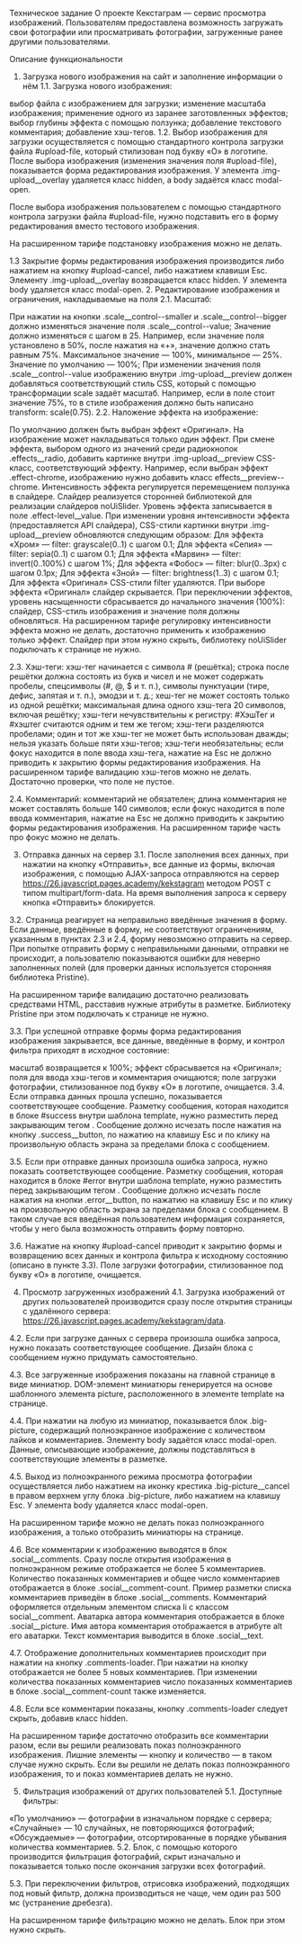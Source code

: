 Техническое задание
О проекте
Кекстаграм — сервис просмотра изображений. Пользователям предоставлена возможность загружать свои фотографии или просматривать фотографии, загруженные ранее другими пользователями.

Описание функциональности
1. Загрузка нового изображения на сайт и заполнение информации о нём
1.1. Загрузка нового изображения:

выбор файла с изображением для загрузки;
изменение масштаба изображения;
применение одного из заранее заготовленных эффектов;
выбор глубины эффекта с помощью ползунка;
добавление текстового комментария;
добавление хэш-тегов.
1.2. Выбор изображения для загрузки осуществляется с помощью стандартного контрола загрузки файла #upload-file, который стилизован под букву «О» в логотипе. После выбора изображения (изменения значения поля #upload-file), показывается форма редактирования изображения. У элемента .img-upload__overlay удаляется класс hidden, а body задаётся класс modal-open.

После выбора изображения пользователем с помощью стандартного контрола загрузки файла #upload-file, нужно подставить его в форму редактирования вместо тестового изображения.

На расширенном тарифе подстановку изображения можно не делать.

1.3 Закрытие формы редактирования изображения производится либо нажатием на кнопку #upload-cancel, либо нажатием клавиши Esc. Элементу .img-upload__overlay возвращается класс hidden. У элемента body удаляется класс modal-open.
2. Редактирование изображения и ограничения, накладываемые на поля
2.1. Масштаб:

При нажатии на кнопки .scale__control--smaller и .scale__control--bigger должно изменяться значение поля .scale__control--value;
Значение должно изменяться с шагом в 25. Например, если значение поля установлено в 50%, после нажатия на «+», значение должно стать равным 75%. Максимальное значение — 100%, минимальное — 25%. Значение по умолчанию — 100%;
При изменении значения поля .scale__control--value изображению внутри .img-upload__preview должен добавляться соответствующий стиль CSS, который с помощью трансформации scale задаёт масштаб. Например, если в поле стоит значение 75%, то в стиле изображения должно быть написано transform: scale(0.75).
2.2. Наложение эффекта на изображение:

По умолчанию должен быть выбран эффект «Оригинал».
На изображение может накладываться только один эффект.
При смене эффекта, выбором одного из значений среди радиокнопок .effects__radio, добавить картинке внутри .img-upload__preview CSS-класс, соответствующий эффекту. Например, если выбран эффект .effect-chrome, изображению нужно добавить класс effects__preview--chrome.
Интенсивность эффекта регулируется перемещением ползунка в слайдере. Слайдер реализуется сторонней библиотекой для реализации слайдеров noUiSlider. Уровень эффекта записывается в поле .effect-level__value. При изменении уровня интенсивности эффекта (предоставляется API слайдера), CSS-стили картинки внутри .img-upload__preview обновляются следующим образом:
Для эффекта «Хром» — filter: grayscale(0..1) с шагом 0.1;
Для эффекта «Сепия» — filter: sepia(0..1) с шагом 0.1;
Для эффекта «Марвин» — filter: invert(0..100%) с шагом 1%;
Для эффекта «Фобос» — filter: blur(0..3px) с шагом 0.1px;
Для эффекта «Зной» — filter: brightness(1..3) с шагом 0.1;
Для эффекта «Оригинал» CSS-стили filter удаляются.
При выборе эффекта «Оригинал» слайдер скрывается.
При переключении эффектов, уровень насыщенности сбрасывается до начального значения (100%): слайдер, CSS-стиль изображения и значение поля должны обновляться.
На расширенном тарифе регулировку интенсивности эффекта можно не делать, достаточно применить к изображению только эффект. Слайдер при этом нужно скрыть, библиотеку noUiSlider подключать к странице не нужно.

2.3. Хэш-теги:
хэш-тег начинается с символа # (решётка);
строка после решётки должна состоять из букв и чисел и не может содержать пробелы, спецсимволы (#, @, $ и т. п.), символы пунктуации (тире, дефис, запятая и т. п.), эмодзи и т. д.;
хеш-тег не может состоять только из одной решётки;
максимальная длина одного хэш-тега 20 символов, включая решётку;
хэш-теги нечувствительны к регистру: #ХэшТег и #хэштег считаются одним и тем же тегом;
хэш-теги разделяются пробелами;
один и тот же хэш-тег не может быть использован дважды;
нельзя указать больше пяти хэш-тегов;
хэш-теги необязательны;
если фокус находится в поле ввода хэш-тега, нажатие на Esc не должно приводить к закрытию формы редактирования изображения.
На расширенном тарифе валидацию хэш-тегов можно не делать. Достаточно проверки, что поле не пустое.

2.4. Комментарий:
комментарий не обязателен;
длина комментария не может составлять больше 140 символов;
если фокус находится в поле ввода комментария, нажатие на Esc не должно приводить к закрытию формы редактирования изображения.
На расширенном тарифе часть про фокус можно не делать.

3. Отправка данных на сервер
3.1. После заполнения всех данных, при нажатии на кнопку «Отправить», все данные из формы, включая изображения, с помощью AJAX-запроса отправляются на сервер https://26.javascript.pages.academy/kekstagram методом POST с типом multipart/form-data. На время выполнения запроса к серверу кнопка «Отправить» блокируется.

3.2. Страница реагирует на неправильно введённые значения в форму. Если данные, введённые в форму, не соответствуют ограничениям, указанным в пунктах 2.3 и 2.4, форму невозможно отправить на сервер. При попытке отправить форму с неправильными данными, отправки не происходит, а пользователю показываются ошибки для неверно заполненных полей (для проверки данных используется сторонняя библиотека Pristine).

На расширенном тарифе валидацию достаточно реализовать средствами HTML, расставив нужные атрибуты в разметке. Библиотеку Pristine при этом подключать к странице не нужно.

3.3. При успешной отправке формы форма редактирования изображения закрывается, все данные, введённые в форму, и контрол фильтра приходят в исходное состояние:

масштаб возвращается к 100%;
эффект сбрасывается на «Оригинал»;
поля для ввода хэш-тегов и комментария очищаются;
поле загрузки фотографии, стилизованное под букву «О» в логотипе, очищается.
3.4. Если отправка данных прошла успешно, показывается соответствующее сообщение. Разметку сообщения, которая находится в блоке #success внутри шаблона template, нужно разместить перед закрывающим тегом </body>. Сообщение должно исчезать после нажатия на кнопку .success__button, по нажатию на клавишу Esc и по клику на произвольную область экрана за пределами блока с сообщением.

3.5. Если при отправке данных произошла ошибка запроса, нужно показать соответствующее сообщение. Разметку сообщения, которая находится в блоке #error внутри шаблона template, нужно разместить перед закрывающим тегом </body>. Сообщение должно исчезать после нажатия на кнопки .error__button, по нажатию на клавишу Esc и по клику на произвольную область экрана за пределами блока с сообщением. В таком случае вся введённая пользователем информация сохраняется, чтобы у него была возможность отправить форму повторно.

3.6. Нажатие на кнопку #upload-cancel приводит к закрытию формы и возвращению всех данных и контрола фильтра к исходному состоянию (описано в пункте 3.3). Поле загрузки фотографии, стилизованное под букву «О» в логотипе, очищается.

4. Просмотр загруженных изображений
4.1. Загрузка изображений от других пользователей производится сразу после открытия страницы с удалённого сервера: https://26.javascript.pages.academy/kekstagram/data.

4.2. Если при загрузке данных с сервера произошла ошибка запроса, нужно показать соответствующее сообщение. Дизайн блока с сообщением нужно придумать самостоятельно.

4.3. Все загруженные изображения показаны на главной странице в виде миниатюр. DOM-элемент миниатюры генерируется на основе шаблонного элемента picture, расположенного в элементе template на странице.

4.4. При нажатии на любую из миниатюр, показывается блок .big-picture, содержащий полноэкранное изображение с количеством лайков и комментариев. Элементу body задаётся класс modal-open. Данные, описывающие изображение, должны подставляться в соответствующие элементы в разметке.

4.5. Выход из полноэкранного режима просмотра фотографии осуществляется либо нажатием на иконку крестика .big-picture__cancel в правом верхнем углу блока .big-picture, либо нажатием на клавишу Esc. У элемента body удаляется класс modal-open.

На расширенном тарифе можно не делать показ полноэкранного изображения, а только отобразить миниатюры на странице.

4.6. Все комментарии к изображению выводятся в блок .social__comments. Сразу после открытия изображения в полноэкранном режиме отображается не более 5 комментариев. Количество показанных комментариев и общее число комментариев отображается в блоке .social__comment-count. Пример разметки списка комментариев приведён в блоке .social__comments. Комментарий оформляется отдельным элементом списка li с классом social__comment. Аватарка автора комментария отображается в блоке .social__picture. Имя автора комментария отображается в атрибуте alt его аватарки. Текст комментария выводится в блоке .social__text.

4.7. Отображение дополнительных комментариев происходит при нажатии на кнопку .comments-loader. При нажатии на кнопку отображается не более 5 новых комментариев. При изменении количества показанных комментариев число показанных комментариев в блоке .social__comment-count также изменяется.

4.8. Если все комментарии показаны, кнопку .comments-loader следует скрыть, добавив класс hidden.

На расширенном тарифе достаточно отобразить все комментарии разом, если вы решили реализовать показ полноэкранного изображения. Лишние элементы — кнопку и количество — в таком случае нужно скрыть. Если вы решили не делать показ полноэкранного изображения, то и показ комментариев делать не нужно.

5. Фильтрация изображений от других пользователей
5.1. Доступные фильтры:

«По умолчанию» — фотографии в изначальном порядке с сервера;
«Случайные» — 10 случайных, не повторяющихся фотографий;
«Обсуждаемые» — фотографии, отсортированные в порядке убывания количества комментариев.
5.2. Блок, с помощью которого производится фильтрация фотографий, скрыт изначально и показывается только после окончания загрузки всех фотографий.

5.3. При переключении фильтров, отрисовка изображений, подходящих под новый фильтр, должна производиться не чаще, чем один раз 500 мс (устранение дребезга).

На расширенном тарифе фильтрацию можно не делать. Блок при этом нужно скрыть.
